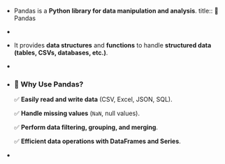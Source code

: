 - Pandas is a **Python library for data manipulation and analysis**.
  title:: 📌 Pandas
-
- It provides **data structures** and **functions** to handle **structured data (tables, CSVs, databases, etc.)**.
-
- ### **📌 Why Use Pandas?**
  
  ✅ **Easily read and write data** (CSV, Excel, JSON, SQL).
  
  ✅ **Handle missing values** (`NaN`, null values).
  
  ✅ **Perform data filtering, grouping, and merging**.
  
  ✅ **Efficient data operations with DataFrames and Series**.
-